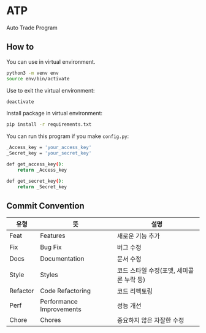 # ATP
Auto Trade Program


## How to

You can use in virtual environment.

``` bash
python3 -m venv env
source env/bin/activate
```


Use to exit the virtual environment:

``` bash
deactivate
```


Install package in virtual environment:

``` bash
pip install -r requirements.txt
```

You can run this program if you make `config.py`:

```bash
_Access_key = 'your_access_key'
_Secret_key = 'your_secret_key'

def get_access_key():
    return _Access_key

def get_secret_key():
    return _Secret_key
```

## Commit Convention

|유형|뜻|설명|
|------|---|---|
|Feat|Features|새로운 기능 추가
|Fix|Bug Fix|버그 수정
|Docs|Documentation|문서 수정
|Style|Styles|코드 스타일 수정(포맷, 세미콜론 누락 등)
|Refactor|Code Refactoring|코드 리펙토링
|Perf|Performance Improvements|성능 개선
|Chore|Chores|중요하지 않은 자잘한 수정
